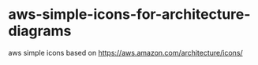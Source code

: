 # aws-simple-icons-for-architecture-diagrams
aws simple icons based on https://aws.amazon.com/architecture/icons/
